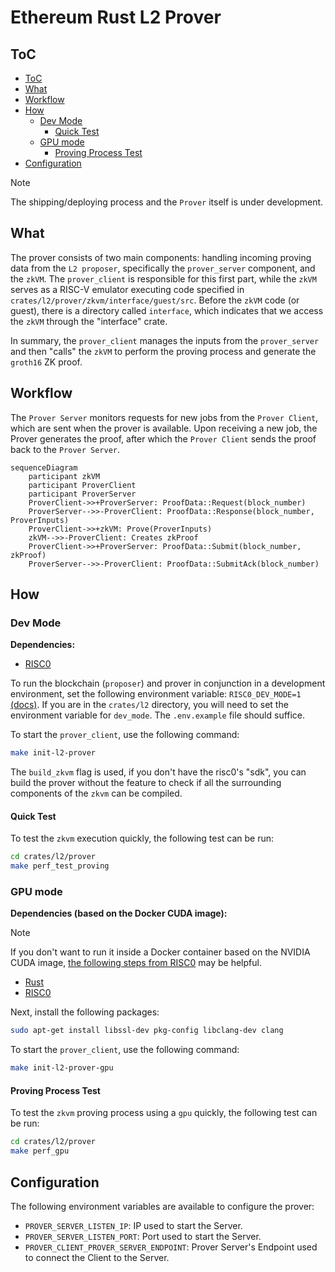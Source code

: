 # Ethereum Rust L2 Prover

## ToC

- [ToC](#toc)
- [What](#what)
- [Workflow](#workflow)
- [How](#how)
  - [Dev Mode](#dev-mode)
    - [Quick Test](#quick-test)
  - [GPU mode](#gpu-mode)
    - [Proving Process Test](#proving-process-test)
- [Configuration](#configuration)

>[!NOTE]
> The shipping/deploying process and the `Prover` itself is under development.

## What

The prover consists of two main components: handling incoming proving data from the `L2 proposer`, specifically the `prover_server` component, and the `zkVM`. The `prover_client` is responsible for this first part, while the `zkVM` serves as a RISC-V emulator executing code specified in `crates/l2/prover/zkvm/interface/guest/src`. 
Before the `zkVM` code (or guest), there is a directory called `interface`, which indicates that we access the `zkVM` through the "interface" crate.

In summary, the `prover_client` manages the inputs from the `prover_server` and then "calls" the `zkVM` to perform the proving process and generate the `groth16` ZK proof.

## Workflow

The `Prover Server` monitors requests for new jobs from the `Prover Client`, which are sent when the prover is available. Upon receiving a new job, the Prover generates the proof, after which the `Prover Client` sends the proof back to the `Prover Server`.

```mermaid
sequenceDiagram
    participant zkVM
    participant ProverClient
    participant ProverServer
    ProverClient->>+ProverServer: ProofData::Request(block_number)
    ProverServer-->>-ProverClient: ProofData::Response(block_number, ProverInputs)
    ProverClient->>+zkVM: Prove(ProverInputs)
    zkVM-->>-ProverClient: Creates zkProof
    ProverClient->>+ProverServer: ProofData::Submit(block_number, zkProof)
    ProverServer-->>-ProverClient: ProofData::SubmitAck(block_number)
```

## How

### Dev Mode

**Dependencies:**
- [RISC0](https://dev.risczero.com/api/zkvm/install)

To run the blockchain (`proposer`) and prover in conjunction in a development environment, set the following environment variable: `RISC0_DEV_MODE=1` [(docs)](https://dev.risczero.com/api/generating-proofs/dev-mode). If you are in the `crates/l2` directory, you will need to set the environment variable for `dev_mode`. The `.env.example` file should suffice.

To start the `prover_client`, use the following command:

```sh
make init-l2-prover
```

The `build_zkvm` flag is used, if you don't have the risc0's "sdk", you can build the prover without the feature to check if all the surrounding components of the `zkvm` can be compiled.

#### Quick Test

To test the `zkvm` execution quickly, the following test can be run:

```sh
cd crates/l2/prover
make perf_test_proving
```

### GPU mode

**Dependencies (based on the Docker CUDA image):**

>[!NOTE]
> If you don't want to run it inside a Docker container based on the NVIDIA CUDA image, [the following steps from RISC0](https://dev.risczero.com/api/generating-proofs/local-proving) may be helpful.

- [Rust](https://www.rust-lang.org/tools/install)
- [RISC0](https://dev.risczero.com/api/zkvm/install)

Next, install the following packages:

```sh
sudo apt-get install libssl-dev pkg-config libclang-dev clang
```

To start the `prover_client`, use the following command:

```sh
make init-l2-prover-gpu
```

#### Proving Process Test

To test the `zkvm` proving process using a `gpu` quickly, the following test can be run:

```sh
cd crates/l2/prover
make perf_gpu
```

## Configuration

The following environment variables are available to configure the prover:

- `PROVER_SERVER_LISTEN_IP`: IP used to start the Server.
- `PROVER_SERVER_LISTEN_PORT`: Port used to start the Server.
- `PROVER_CLIENT_PROVER_SERVER_ENDPOINT`: Prover Server's Endpoint used to connect the Client to the Server.
